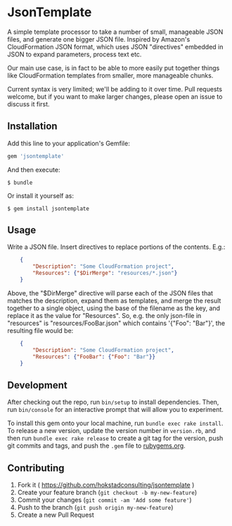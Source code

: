 # JsonTemplate

A simple template processor to take a number of small, manageable JSON files, and generate
one bigger JSON file. Inspired by Amazon's CloudFormation JSON format, which uses JSON "directives"
embedded in JSON to expand parameters, process text etc. 

Our main use case, is in fact to be able to more easily put together things like CloudFormation
templates from smaller, more manageable chunks.

Current syntax is very limited; we'll be adding to it over time. Pull requests welcome, but if
you want to make larger changes, please open an issue to discuss it first.


## Installation

Add this line to your application's Gemfile:

```ruby
gem 'jsontemplate'
```

And then execute:

    $ bundle

Or install it yourself as:

    $ gem install jsontemplate

## Usage

Write a JSON file. Insert directives to replace portions of the contents. E.g.:

```json
    {
        "Description": "Some CloudFormation project",
        "Resources": {"$DirMerge": "resources/*.json"}
    }
```

Above, the "$DirMerge" directive will parse each of the JSON files that matches the 
description, expand them as templates, and merge the result together to a single
object, using the base of the filename as the key, and replace it as the value
for "Resources". So, e.g. the only json-file in "resources" is "resources/FooBar.json"
which contains '{"Foo": "Bar"}', the resulting file would be:

```json
    {
        "Description": "Some CloudFormation project",
        "Resources": {"FooBar": {"Foo": "Bar"}}
    }
```


## Development

After checking out the repo, run `bin/setup` to install dependencies. Then, run `bin/console` for an interactive prompt that will allow you to experiment.

To install this gem onto your local machine, run `bundle exec rake install`. To release a new version, update the version number in `version.rb`, and then run `bundle exec rake release` to create a git tag for the version, push git commits and tags, and push the `.gem` file to [rubygems.org](https://rubygems.org).

## Contributing

1. Fork it ( https://github.com/hokstadconsulting/jsontemplate )
2. Create your feature branch (`git checkout -b my-new-feature`)
3. Commit your changes (`git commit -am 'Add some feature'`)
4. Push to the branch (`git push origin my-new-feature`)
5. Create a new Pull Request
